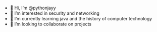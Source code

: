 - 👋 Hi, I’m @pythonjayy
- 👀 I’m interested in security and networking
- 🌱 I’m currently learning java and the history of computer technology
- 💞️ I’m looking to collaborate on projects


